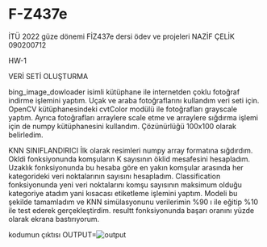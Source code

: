 # F-Z437e
İTÜ 2022 güze dönemi FİZ437e dersi ödev ve projeleri
NAZİF ÇELİK 090200712 

HW-1 


VERİ SETİ OLUŞTURMA  

bing_image_dowloader isimli kütüphane ile internetden çoklu fotoğraf indirme işlemini yaptım. Uçak ve araba fotoğraflarını kullandım veri seti için. OpenCV kütüphanesindeki cvtColor modülü ile fotoğrafları grayscale yaptım. Ayrıca fotoğrafları arraylere scale etme ve arraylere sığdırma işlemi için de numpy kütüphanesini kullandım. Çözünürlüğü 100x100 olarak belirledim.

 

KNN SINIFLANDIRICI 
İlk olarak resimleri numpy array formatına sığdırdım. Okldi fonksiyonunda komşuların K sayısının öklid mesafesini hesapladım. Uzaklık fonksiyonunda bu hesaba göre en yakın komşular arasında her kategorideki veri noktalarının sayısını hesapladım. Classification fonksiyonunda yeni veri noktalarını komşu sayısının maksimum olduğu kategoriye atadım yani kısacası etiketleme işlemini yaptım. Modeli bu şekilde tamamladım ve KNN simülasyonunu verilerimin %90 ı ile eğitip %10 ile test ederek gerçekleştirdim. resultt fonksiyonunda başarı oranını yüzde olarak ekrana bastırıyorum. 

 

 
kodumun çıktısı 
OUTPUT=![output](https://user-images.githubusercontent.com/48800008/196001317-900197d8-370f-49fc-ba14-43f86797f6ff.png)

